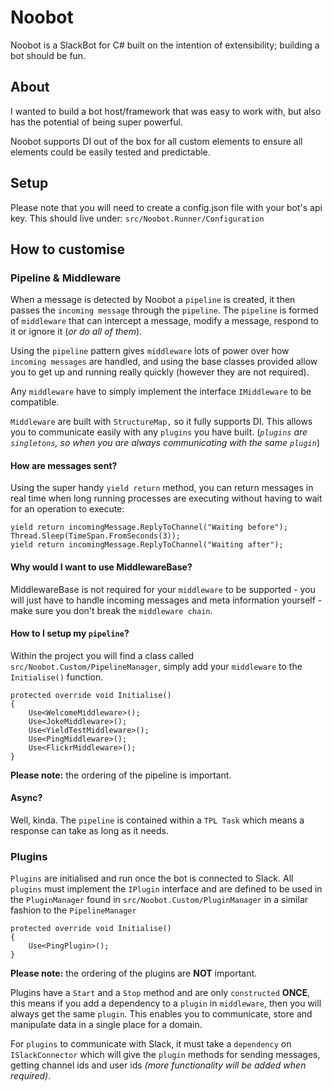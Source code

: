 # Noobot
Noobot is a SlackBot for C# built on the intention of extensibility; building a bot should be fun.

## About
I wanted to build a bot host/framework that was easy to work with, but also has the potential of being super powerful. 

Noobot supports DI out of the box for all custom elements to ensure all elements could be easily tested and predictable. 

## Setup
Please note that you will need to create a config.json file with your bot's api key. This should live under:
`src/Noobot.Runner/Configuration`

## How to customise
### Pipeline & Middleware
When a message is detected by Noobot a `pipeline` is created, it then passes the `incoming message` through the `pipeline`. The `pipeline` is formed of `middleware` that can intercept a message, modify a message, respond to it or ignore it (*or do all of them*).

Using the `pipeline` pattern gives `middleware` lots of power over how `incoming messages` are handled, and using the base classes provided allow you to get up and running really quickly (however they are not required).

Any `middleware` have to simply implement the interface `IMiddleware` to be compatible.

`Middleware` are built with `StructureMap,` so it fully supports DI. This allows you to communicate easily with any `plugins` you have built. (*`plugins` are ` singletons`, so when you are always communicating with the same `plugin`*)

#### How are messages sent?
Using the super handy `yield return` method, you can return messages in real time when long running processes are executing without having to wait for an operation to execute:
```
yield return incomingMessage.ReplyToChannel("Waiting before");
Thread.Sleep(TimeSpan.FromSeconds(3));
yield return incomingMessage.ReplyToChannel("Waiting after");
```

#### Why would I want to use MiddlewareBase?
MiddlewareBase is not required for your `middleware` to be supported - you will just have to handle incoming messages and meta information yourself - make sure you don't break the `middleware chain`.

#### How to I setup my `pipeline`?
Within the project you will find a class called `src/Noobot.Custom/PipelineManager`, simply add your `middleware` to the `Initialise()` function. 
```
protected override void Initialise()
{
    Use<WelcomeMiddleware>();
    Use<JokeMiddleware>();
    Use<YieldTestMiddleware>();
    Use<PingMiddleware>();
    Use<FlickrMiddleware>();
}
```
**Please note:** the ordering of the pipeline is important.

#### Async?
Well, kinda. The `pipeline` is contained within a `TPL Task` which means a response can take as long as it needs.

### Plugins
`Plugins` are initialised and run once the bot is connected to Slack. All `plugins` must implement the `IPlugin` interface and are defined to be used in the `PluginManager` found in `src/Noobot.Custom/PluginManager` in a similar fashion to the `PipelineManager`

```
protected override void Initialise()
{
    Use<PingPlugin>();
}
```
**Please note:** the ordering of the plugins are **NOT** important.

Plugins have a `Start` and a `Stop` method and are only `constructed` **ONCE**, this means if you add a dependency to a `plugin` in `middleware`, then you will always get the same `plugin`. This enables you to communicate, store and manipulate data in a single place for a domain.

For `plugins` to communicate with Slack, it must take a `dependency` on `ISlackConnector` which will give the `plugin` methods for sending messages, getting channel ids and user ids *(more functionality will be added when required)*. 
